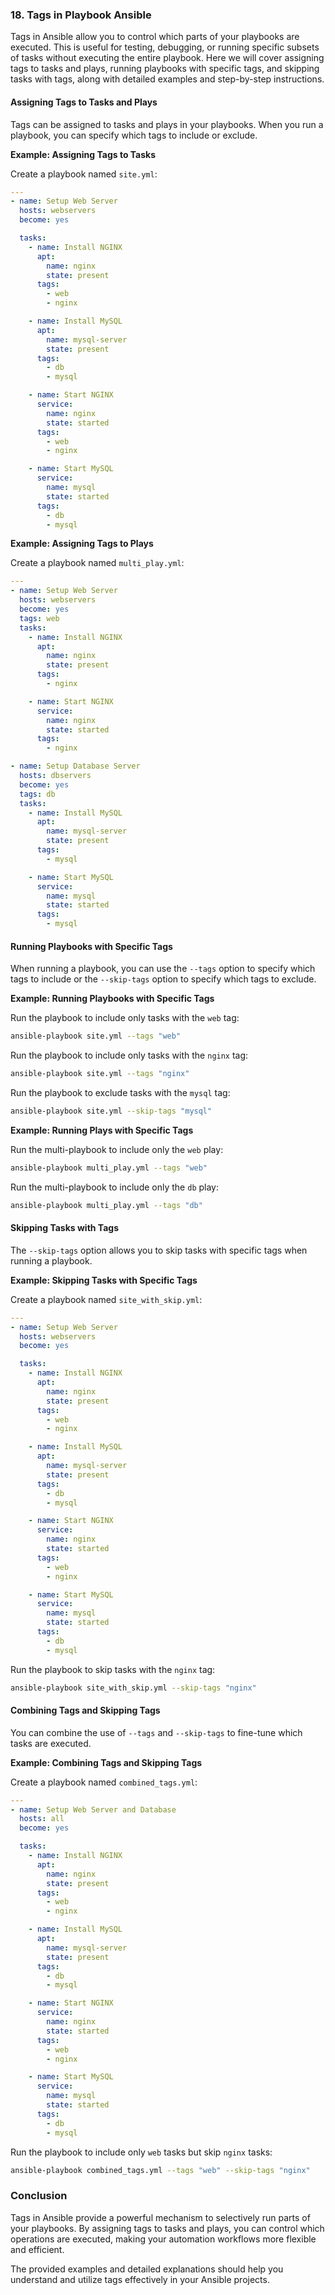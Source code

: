 ### 18. Tags in Playbook Ansible

Tags in Ansible allow you to control which parts of your playbooks are executed. 
This is useful for testing, debugging, or running specific subsets of tasks without executing the entire playbook. 
Here we will cover assigning tags to tasks and plays, running playbooks with specific tags, and skipping tasks with tags, along with detailed examples and step-by-step instructions.

#### Assigning Tags to Tasks and Plays

Tags can be assigned to tasks and plays in your playbooks. When you run a playbook, you can specify which tags to include or exclude.

**Example: Assigning Tags to Tasks**

Create a playbook named `site.yml`:

```yaml
---
- name: Setup Web Server
  hosts: webservers
  become: yes

  tasks:
    - name: Install NGINX
      apt:
        name: nginx
        state: present
      tags:
        - web
        - nginx

    - name: Install MySQL
      apt:
        name: mysql-server
        state: present
      tags:
        - db
        - mysql

    - name: Start NGINX
      service:
        name: nginx
        state: started
      tags:
        - web
        - nginx

    - name: Start MySQL
      service:
        name: mysql
        state: started
      tags:
        - db
        - mysql
```

**Example: Assigning Tags to Plays**

Create a playbook named `multi_play.yml`:

```yaml
---
- name: Setup Web Server
  hosts: webservers
  become: yes
  tags: web
  tasks:
    - name: Install NGINX
      apt:
        name: nginx
        state: present
      tags:
        - nginx

    - name: Start NGINX
      service:
        name: nginx
        state: started
      tags:
        - nginx

- name: Setup Database Server
  hosts: dbservers
  become: yes
  tags: db
  tasks:
    - name: Install MySQL
      apt:
        name: mysql-server
        state: present
      tags:
        - mysql

    - name: Start MySQL
      service:
        name: mysql
        state: started
      tags:
        - mysql
```

#### Running Playbooks with Specific Tags

When running a playbook, you can use the `--tags` option to specify which tags to include or the `--skip-tags` option to specify which tags to exclude.

**Example: Running Playbooks with Specific Tags**

Run the playbook to include only tasks with the `web` tag:

```bash
ansible-playbook site.yml --tags "web"
```

Run the playbook to include only tasks with the `nginx` tag:

```bash
ansible-playbook site.yml --tags "nginx"
```

Run the playbook to exclude tasks with the `mysql` tag:

```bash
ansible-playbook site.yml --skip-tags "mysql"
```

**Example: Running Plays with Specific Tags**

Run the multi-playbook to include only the `web` play:

```bash
ansible-playbook multi_play.yml --tags "web"
```

Run the multi-playbook to include only the `db` play:

```bash
ansible-playbook multi_play.yml --tags "db"
```

#### Skipping Tasks with Tags

The `--skip-tags` option allows you to skip tasks with specific tags when running a playbook.

**Example: Skipping Tasks with Specific Tags**

Create a playbook named `site_with_skip.yml`:

```yaml
---
- name: Setup Web Server
  hosts: webservers
  become: yes

  tasks:
    - name: Install NGINX
      apt:
        name: nginx
        state: present
      tags:
        - web
        - nginx

    - name: Install MySQL
      apt:
        name: mysql-server
        state: present
      tags:
        - db
        - mysql

    - name: Start NGINX
      service:
        name: nginx
        state: started
      tags:
        - web
        - nginx

    - name: Start MySQL
      service:
        name: mysql
        state: started
      tags:
        - db
        - mysql
```

Run the playbook to skip tasks with the `nginx` tag:

```bash
ansible-playbook site_with_skip.yml --skip-tags "nginx"
```

#### Combining Tags and Skipping Tags

You can combine the use of `--tags` and `--skip-tags` to fine-tune which tasks are executed.

**Example: Combining Tags and Skipping Tags**

Create a playbook named `combined_tags.yml`:

```yaml
---
- name: Setup Web Server and Database
  hosts: all
  become: yes

  tasks:
    - name: Install NGINX
      apt:
        name: nginx
        state: present
      tags:
        - web
        - nginx

    - name: Install MySQL
      apt:
        name: mysql-server
        state: present
      tags:
        - db
        - mysql

    - name: Start NGINX
      service:
        name: nginx
        state: started
      tags:
        - web
        - nginx

    - name: Start MySQL
      service:
        name: mysql
        state: started
      tags:
        - db
        - mysql
```

Run the playbook to include only `web` tasks but skip `nginx` tasks:

```bash
ansible-playbook combined_tags.yml --tags "web" --skip-tags "nginx"
```

### Conclusion

Tags in Ansible provide a powerful mechanism to selectively run parts of your playbooks. 
By assigning tags to tasks and plays, you can control which operations are executed, making your automation workflows more flexible and efficient. 

The provided examples and detailed explanations should help you understand and utilize tags effectively in your Ansible projects.
